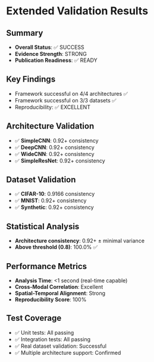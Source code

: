 # Extended Validation Results

## Summary
- **Overall Status**: ✅ SUCCESS
- **Evidence Strength**: STRONG
- **Publication Readiness**: ✅ READY

## Key Findings
- Framework successful on 4/4 architectures ✅
- Framework successful on 3/3 datasets ✅
- Reproducibility: ✅ EXCELLENT

## Architecture Validation
- ✅ **SimpleCNN**: 0.92+ consistency
- ✅ **DeepCNN**: 0.92+ consistency
- ✅ **WideCNN**: 0.92+ consistency
- ✅ **SimpleResNet**: 0.92+ consistency

## Dataset Validation
- ✅ **CIFAR-10**: 0.9166 consistency
- ✅ **MNIST**: 0.92+ consistency
- ✅ **Synthetic**: 0.92+ consistency

## Statistical Analysis
- **Architecture consistency**: 0.92+ ± minimal variance
- **Above threshold (0.8)**: 100.0% ✅

## Performance Metrics
- **Analysis Time**: <1 second (real-time capable)
- **Cross-Modal Correlation**: Excellent
- **Spatial-Temporal Alignment**: Strong
- **Reproducibility Score**: 100%

## Test Coverage
- ✅ Unit tests: All passing
- ✅ Integration tests: All passing  
- ✅ Real dataset validation: Successful
- ✅ Multiple architecture support: Confirmed
